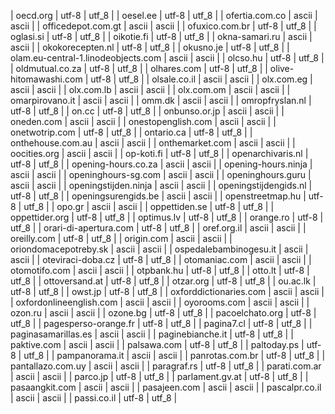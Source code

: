 | oecd.org | utf-8 | utf_8 |
| oesel.ee | utf-8 | utf_8 |
| ofertia.com.co | ascii | ascii |
| officedepot.com.gt | ascii | ascii |
| ofuxico.com.br | utf-8 | utf_8 |
| oglasi.si | utf-8 | utf_8 |
| oikotie.fi | utf-8 | utf_8 |
| okna-samari.ru | ascii | ascii |
| okokorecepten.nl | utf-8 | utf_8 |
| okusno.je | utf-8 | utf_8 |
| olam.eu-central-1.linodeobjects.com | ascii | ascii |
| olcso.hu | utf-8 | utf_8 |
| oldmutual.co.za | utf-8 | utf_8 |
| olhares.com | utf-8 | utf_8 |
| olive-hitomawashi.com | utf-8 | utf_8 |
| olsale.co.il | ascii | ascii |
| olx.com.eg | ascii | ascii |
| olx.com.lb | ascii | ascii |
| olx.com.om | ascii | ascii |
| omarpirovano.it | ascii | ascii |
| omm.dk | ascii | ascii |
| omropfryslan.nl | utf-8 | utf_8 |
| on.cc | utf-8 | utf_8 |
| onbunso.or.jp | ascii | ascii |
| oneden.com | ascii | ascii |
| onestopenglish.com | ascii | ascii |
| onetwotrip.com | utf-8 | utf_8 |
| ontario.ca | utf-8 | utf_8 |
| onthehouse.com.au | ascii | ascii |
| onthemarket.com | ascii | ascii |
| oocities.org | ascii | ascii |
| op-koti.fi | utf-8 | utf_8 |
| openarchivaris.nl | utf-8 | utf_8 |
| opening-hours.co.za | ascii | ascii |
| opening-hours.ninja | ascii | ascii |
| openinghours-sg.com | ascii | ascii |
| openinghours.guru | ascii | ascii |
| openingstijden.ninja | ascii | ascii |
| openingstijdengids.nl | utf-8 | utf_8 |
| openingsurengids.be | ascii | ascii |
| openstreetmap.hu | utf-8 | utf_8 |
| opo.gr | ascii | ascii |
| oppettiden.se | utf-8 | utf_8 |
| oppettider.org | utf-8 | utf_8 |
| optimus.lv | utf-8 | utf_8 |
| orange.ro | utf-8 | utf_8 |
| orari-di-apertura.com | utf-8 | utf_8 |
| oref.org.il | ascii | ascii |
| oreilly.com | utf-8 | utf_8 |
| origin.com | ascii | ascii |
| oriondomacepotreby.sk | ascii | ascii |
| ospedalebambinogesu.it | ascii | ascii |
| oteviraci-doba.cz | utf-8 | utf_8 |
| otomaniac.com | ascii | ascii |
| otomotifo.com | ascii | ascii |
| otpbank.hu | utf-8 | utf_8 |
| otto.lt | utf-8 | utf_8 |
| ottoversand.at | utf-8 | utf_8 |
| otzar.org | utf-8 | utf_8 |
| ou.ac.lk | utf-8 | utf_8 |
| owst.jp | utf-8 | utf_8 |
| oxforddictionaries.com | ascii | ascii |
| oxfordonlineenglish.com | ascii | ascii |
| oyorooms.com | ascii | ascii |
| ozon.ru | ascii | ascii |
| ozone.bg | utf-8 | utf_8 |
| pacoelchato.org | utf-8 | utf_8 |
| pagesperso-orange.fr | utf-8 | utf_8 |
| pagina7.cl | utf-8 | utf_8 |
| paginasamarillas.es | ascii | ascii |
| paginebianche.it | utf-8 | utf_8 |
| paktive.com | ascii | ascii |
| palsawa.com | utf-8 | utf_8 |
| paltoday.ps | utf-8 | utf_8 |
| pampanorama.it | ascii | ascii |
| panrotas.com.br | utf-8 | utf_8 |
| pantallazo.com.uy | ascii | ascii |
| paragraf.rs | utf-8 | utf_8 |
| parati.com.ar | ascii | ascii |
| parco.jp | utf-8 | utf_8 |
| parlament.gv.at | utf-8 | utf_8 |
| pasaangkit.com | ascii | ascii |
| pasajeen.com | ascii | ascii |
| pascalpr.co.il | ascii | ascii |
| passi.co.il | utf-8 | utf_8 |
